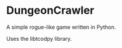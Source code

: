 DungeonCrawler
==============

A simple rogue-like game written in Python.

Uses the libtcodpy library.
